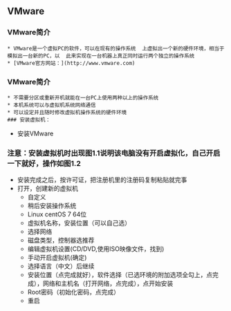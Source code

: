 ## VMware

### VMware简介

    * VMware是一个虚拟PC的软件，可以在现有的操作系统  上虚拟出一个新的硬件环境，相当于模拟出一台新的PC，以  此来实现在一台机器上真正同时运行两个独立的操作系统
    * [VMware官方网站：](http://www.vmware.com)
### VMware简介

    * 不需要分区或重新开机就能在一台PC上使用两种以上的操作系统
    * 本机系统可以与虚拟机系统网络通信
    * 可以设定并且随时修改虚拟机操作系统的硬件环境
	### 安装虚拟机：
* 安装VMware
### 注意：安装虚拟机时出现图1.1说明该电脑没有开启虚拟化，自己开启一下就好，操作如图1.2

* 安装完成之后，按许可证，把注册机里的注册码复制粘贴就完事
* 打开，创建新的虚拟机
  * 自定义
  * 稍后安装操作系统
  * Linux centOS 7 64位
  * 虚拟机名称，安装位置（可以自己选）
  * 选择网络
  * 磁盘类型，控制器选推荐
  * 编辑虚拟机设置(CD/DVD,使用ISO映像文件，找到)
  * 手动开启虚拟机(确定)
  * 选择语言（中文）后继续
  * 安装位置（点完成就好），软件选择（已选环境的附加选项全勾上，点完成），网络和主机名（打开网络，点完成），点开始安装
  * Root密码（初始化密码，点完成）
  * 重启